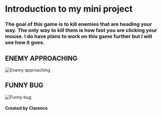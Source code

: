 # Introduction to my mini project

### The goal of this game is to kill enemies that are heading your way. The only way to kill them is how fast you are clicking your mouse. I do have plans to work on this game further but I will see how it goes.
## ENEMY APPROACHING
![Enemy approaching](https://github.com/90poitu/demo_game/blob/main/Screenshots/gameplay.png?raw=true)
## FUNNY BUG
![Funny bug](https://raw.githubusercontent.com/90poitu/demo_game/main/Screenshots/233r.png)
#### Created by Clarence
